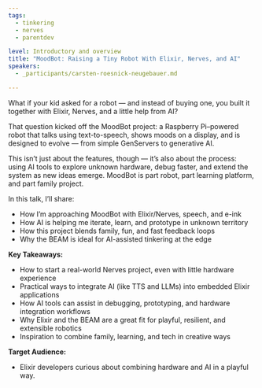 ```yaml
---
tags:
  - tinkering
  - nerves
  - parentdev

level: Introductory and overview
title: "MoodBot: Raising a Tiny Robot With Elixir, Nerves, and AI"
speakers:
  - _participants/carsten-roesnick-neugebauer.md

---
```

What if your kid asked for a robot — and instead of buying one, you built it together with Elixir, Nerves, and a little help from AI?

That question kicked off the MoodBot project: a Raspberry Pi–powered robot that talks using text-to-speech, shows moods on a display, and is designed to evolve — from simple GenServers to generative AI.

This isn’t just about the features, though — it’s also about the process: using AI tools to explore unknown hardware, debug faster, and extend the system as new ideas emerge. MoodBot is part robot, part learning platform, and part family project.

In this talk, I’ll share:

- How I’m approaching MoodBot with Elixir/Nerves, speech, and e-ink
- How AI is helping me iterate, learn, and prototype in unknown territory
- How this project blends family, fun, and fast feedback loops
- Why the BEAM is ideal for AI-assisted tinkering at the edge

**Key Takeaways:**

- How to start a real-world Nerves project, even with little hardware experience
- Practical ways to integrate AI (like TTS and LLMs) into embedded Elixir applications
- How AI tools can assist in debugging, prototyping, and hardware integration workflows
- Why Elixir and the BEAM are a great fit for playful, resilient, and extensible robotics
- Inspiration to combine family, learning, and tech in creative ways

**Target Audience:**

- Elixir developers curious about combining hardware and AI in a playful way.
